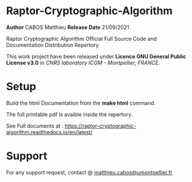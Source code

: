 # Raptor-Cryptographic-Algorithm

**Author**  CABOS Matthieu
**Release Date** 21/09/2021

Raptor Cryptographic Algorithm Official Full Source Code and Documentation Distribution Repertory

This work project have been released under **Licence GNU General Public License v3.0** in *CNRS laboratory ICGM - Montpellier, FRANCE*.

# Setup

Build the html Documentation from the **make html** command.

The full printable pdf is avaible inside the repertory.

See Full documents at : https://raptor-cryptographic-algorithm.readthedocs.io/en/latest/

# Support

For any support request, contact @ matthieu.cabos@umontpellier.fr

